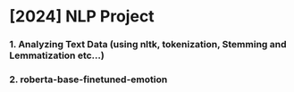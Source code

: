 # [2024] NLP Project 

### 1. Analyzing Text Data (using nltk, tokenization, Stemming and Lemmatization etc...)  

### 2. roberta-base-finetuned-emotion
